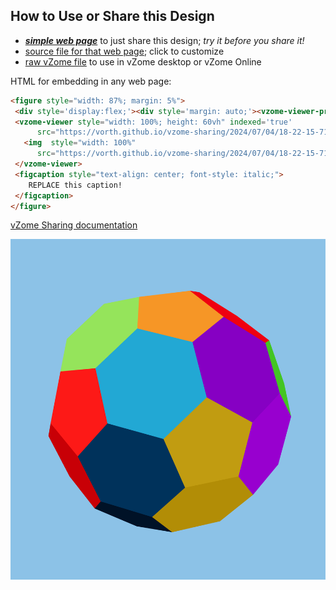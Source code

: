 
## How to Use or Share this Design

 - [***simple web page***](<https://vorth.github.io/vzome-sharing/2024/07/04/18-22-15-716Z-6-coloring-of-truncated-icosahedron/>) to just share this design; *try it before you share it!*
 - [source file for that web page](<https://github.com/vorth/vzome-sharing/edit/main/2024/07/04/18-22-15-716Z-6-coloring-of-truncated-icosahedron/index.md>); click to customize
 - [raw vZome file](<https://raw.githubusercontent.com/vorth/vzome-sharing/main/2024/07/04/18-22-15-716Z-6-coloring-of-truncated-icosahedron/6-coloring-of-truncated-icosahedron.vZome>) to use in vZome desktop or vZome Online
 
 HTML for embedding in any web page:
 ```html
<figure style="width: 87%; margin: 5%">
  <div style='display:flex;'><div style='margin: auto;'><vzome-viewer-previous label='prev step'></vzome-viewer-previous><vzome-viewer-next label='next step'></vzome-viewer-next></div></div>
  <vzome-viewer style="width: 100%; height: 60vh" indexed='true'
       src="https://vorth.github.io/vzome-sharing/2024/07/04/18-22-15-716Z-6-coloring-of-truncated-icosahedron/6-coloring-of-truncated-icosahedron.vZome" >
    <img  style="width: 100%"
       src="https://vorth.github.io/vzome-sharing/2024/07/04/18-22-15-716Z-6-coloring-of-truncated-icosahedron/6-coloring-of-truncated-icosahedron.png" >
  </vzome-viewer>
  <figcaption style="text-align: center; font-style: italic;">
     REPLACE this caption!
  </figcaption>
</figure>

 ```

[vZome Sharing documentation](https://vzome.github.io/vzome/sharing.html#how-it-works)

![Image](<6-coloring-of-truncated-icosahedron.png>)

